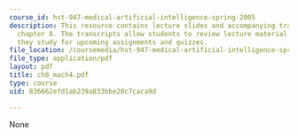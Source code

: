 ```yaml
---
course_id: hst-947-medical-artificial-intelligence-spring-2005
description: This resource contains lecture slides and accompanying transcripts for
  chapter 8. The transcripts allow students to review lecture material in detail as
  they study for upcoming assignments and quizzes.
file_location: /coursemedia/hst-947-medical-artificial-intelligence-spring-2005/836662efd1ab239a833bbe20c7caca9d_ch8_mach4.pdf
file_type: application/pdf
layout: pdf
title: ch8_mach4.pdf
type: course
uid: 836662efd1ab239a833bbe20c7caca9d

---
```

None